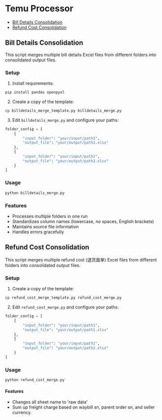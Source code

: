 # Temu Processor

- [Bill Details Consolidation](#Bill-Details-Consolidation)
- [Refund Cost Consolidation](#Refund-Cost-Consolidation)

## Bill Details Consolidation
This script merges multiple bill details Excel files from different folders into consolidated output files.

### Setup

1. Install requirements:
```bash
pip install pandas openpyxl
```

2. Create a copy of the template:
```bash
cp billdetails_merge_template.py billdetails_merge.py
```

3. Edit `billdetails_merge.py` and configure your paths:
```python
folder_config = [
    {
        "input_folder": "your/input/path1",
        "output_file": "your/output/path1.xlsx"
    },
    {
        "input_folder": "your/input/path2",
        "output_file": "your/output/path2.xlsx"
    }
]
```

### Usage
```bash
python billdetails_merge.py
```

### Features
- Processes multiple folders in one run
- Standardizes column names (lowercase, no spaces, English brackets)
- Maintains source file information
- Handles errors gracefully

## Refund Cost Consolidation
This script merges multiple refund cost (退货面单) Excel files from different folders into consolidated output files.

### Setup

1. Create a copy of the template:
```bash
cp refund_cost_merge_template.py refund_cost_merge.py
```

2. Edit `refund_cost_merge.py` and configure your paths:
```python
folder_config = [
    {
        "input_folder": "your/input/path1",
        "output_file": "your/output/path1.xlsx"
    },
    {
        "input_folder": "your/input/path2",
        "output_file": "your/output/path2.xlsx"
    }
]
```

### Usage
```bash
python refund_cost_merge.py
```

#### Features
- Changes all sheet name to 'raw data'
- Sum up freight charge based on waybill sn, parent order sn, and seller currency.

